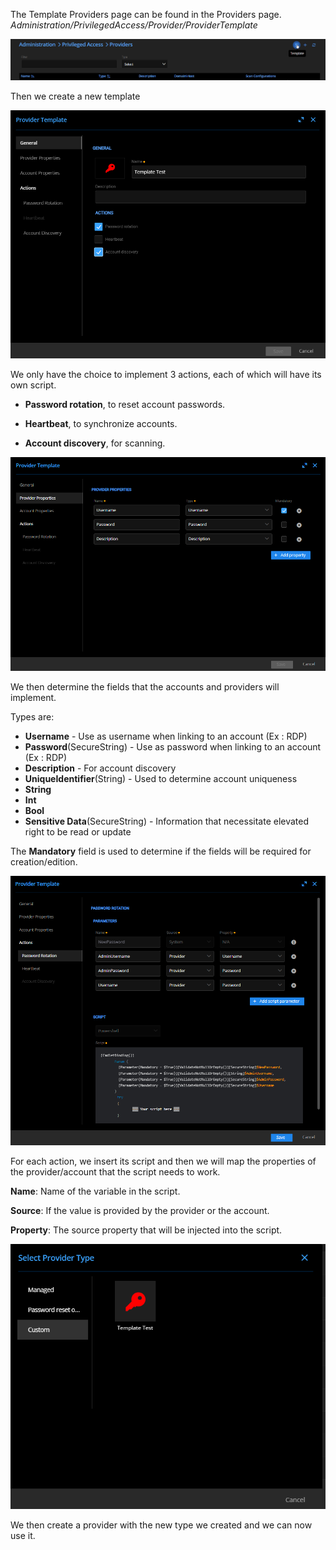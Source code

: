 
The Template Providers page can be found in the Providers page.
*Administration/PrivilegedAccess/Provider/ProviderTemplate*

![alt text](./Images/6b59fb3e-9b89-4b76-887b-fe769598462c.png)


Then we create a new template

![alt text](./Images/43998304-fcd3-455e-9727-6b279f40e141.png)

We only have the choice to implement 3 actions, each of which will have its own script.

-   **Password rotation**, to reset account passwords.
    
-   **Heartbeat**, to synchronize accounts.
    
-   **Account discovery**, for scanning.
    
![alt text](./Images/800b4563-d81d-4733-87e0-777846ed7402.png)

We then determine the fields that the accounts and providers will implement.

Types are:

-   **Username** - Use as username when linking to an account (Ex : RDP)
-   **Password**(SecureString)  - Use as password when linking to an account (Ex : RDP)
-   **Description** - For account discovery  
-   **UniqueIdentifier**(String) - Used to determine account uniqueness
-   **String**  
-   **Int**
-   **Bool** 
-   **Sensitive Data**(SecureString) - Information that necessitate elevated right to be read or update

The **Mandatory** field is used to determine if the fields will be required for creation/edition.

![alt text](./Images/7638d41e-4aa4-4a64-b2b4-d39c82459bf7.png)

For each action, we insert its script and then we will map the properties of the provider/account that the script needs to work.

**Name**: Name of the variable in the script.

**Source**: If the value is provided by the provider or the account.

**Property**: The source property that will be injected into the script.

![alt text](./Images/43f7437a-9f04-4a3c-b6e6-748d77d10288.png)

We then create a provider with the new type we created and we can now use it.
